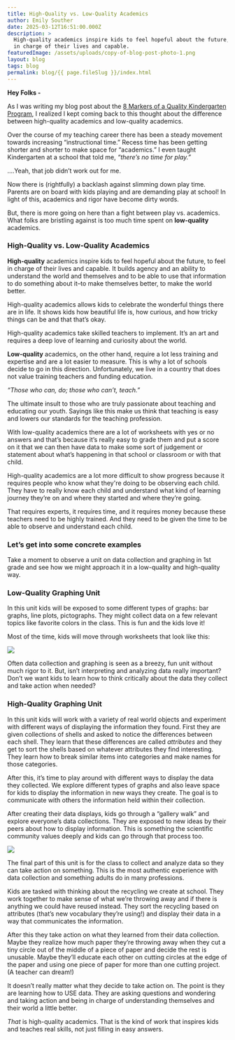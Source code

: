 ```yaml
---
title: High-Quality vs. Low-Quality Academics
author: Emily Souther
date: 2025-03-12T16:51:00.000Z
description: >
  High-quality academics inspire kids to feel hopeful about the future, to feel
  in charge of their lives and capable. 
featuredImage: /assets/uploads/copy-of-blog-post-photo-1.png
layout: blog
tags: blog
permalink: blog/{{ page.fileSlug }}/index.html
---
```

**Hey Folks -** 

As I was writing my blog post about the [8 Markers of a Quality Kindergarten Program](https://osoberry.school/blog/2025-03-01_new_blog/), I realized I kept coming back to this thought about the difference between high-quality academics and low-quality academics. 

Over the course of my teaching career there has been a steady movement towards increasing “instructional time.” Recess time has been getting shorter and shorter to make space for “academics.” I even taught Kindergarten at a school that told me, *“there’s no time for play.”* 

….Yeah, that job didn’t work out for me. 

Now there is (rightfully) a backlash against slimming down play time. Parents are on board with kids playing and are demanding play at school! In light of this, academics and rigor have become dirty words.

But, there is more going on here than a fight between play vs. academics. What folks are bristling against is too much time spent on **low-quality** academics.   

### **High-Quality vs. Low-Quality Academics** 

**High-quality** academics inspire kids to feel hopeful about the future, to feel in charge of their lives and capable. It builds agency and an ability to understand the world and themselves and to be able to use that information to do something about it–to make themselves better, to make the world better. 

High-quality academics allows kids to celebrate the wonderful things there are in life. It shows kids how beautiful life is, how curious, and how tricky things can be and that that’s okay. 

High-quality academics take skilled teachers to implement. It’s an art and requires a deep love of learning and curiosity about the world. 

**Low-quality** academics, on the other hand, require a lot less training and expertise and are a lot easier to measure. This is why a lot of schools decide to go in this direction. Unfortunately, we live in a country that does not value training teachers and funding education. 

*“Those who can, do; those who can’t, teach.”*

The ultimate insult to those who are truly passionate about teaching and educating our youth. Sayings like this make us think that teaching is easy and lowers our standards for the teaching profession. 

With low-quality academics there are a lot of worksheets with yes or no answers and that’s because it’s really easy to grade them and put a score on it that we can then have data to make some sort of judgement or statement about what’s happening in that school or classroom or with that child. 

High-quality academics are a lot more difficult to show progress because it requires people who know what they're doing to be observing each child. They have to really know each child and understand what kind of learning journey they’re on and where they started and where they’re going. 

That requires experts, it requires time, and it requires money because these teachers need to be highly trained. And they need to be given the time to be able to observe and understand each child.

### **Let’s get into some concrete examples**

Take a moment to observe a unit on data collection and graphing in 1st grade and see how we might approach it in a low-quality and high-quality way. 

### **Low-Quality Graphing Unit** 

In this unit kids will be exposed to some different types of graphs: bar graphs, line plots, pictographs. They might collect data on a few relevant topics like favorite colors in the class. This is fun and the kids love it! 

Most of the time, kids will move through worksheets that look like this: 

![](/assets/uploads/graphworksheet.jpg)

Often data collection and graphing is seen as a breezy, fun unit without much rigor to it. But, isn’t interpreting and analyzing data really important? Don’t we want kids to learn how to think critically about the data they collect and take action when needed? 

### **High-Quality Graphing Unit** 

In this unit kids will work with a variety of real world objects and experiment with different ways of displaying the information they found. First they are given collections of shells and asked to notice the differences between each shell. They learn that these differences are called *attributes* and they get to sort the shells based on whatever attributes they find interesting. They learn how to break similar items into categories and make names for those categories. 

After this, it’s time to play around with different ways to display the data they collected. We explore different types of graphs and also leave space for kids to display the information in new ways they create. The goal is to communicate with others the information held within their collection. 

After creating their data displays, kids go through a “gallery walk” and explore everyone’s data collections. They are exposed to new ideas by their peers about how to display information. This is something the scientific community values deeply and kids can go through that process too.

![](/assets/uploads/copy-of-photobanner-2-.png)

The final part of this unit is for the class to collect and analyze data so they can take action on something. This is the most authentic experience with data collection and something adults do in many professions. 

Kids are tasked with thinking about the recycling we create at school. They work together to make sense of what we’re throwing away and if there is anything we could have reused instead. They sort the recycling based on attributes (that’s new vocabulary they’re using!) and display their data in a way that communicates the information. 

After this they take action on what they learned from their data collection. Maybe they realize how much paper they’re throwing away when they cut a tiny circle out of the middle of a piece of paper and decide the rest is unusable. Maybe they’ll educate each other on cutting circles at the edge of the paper and using one piece of paper for more than one cutting project. (A teacher can dream!) 

It doesn’t really matter what they decide to take action on. The point is they are learning how to USE data. They are asking questions and wondering and taking action and being in charge of understanding themselves and their world a little better. 

*That* is high-quality academics. That is the kind of work that inspires kids and teaches real skills, not just filling in easy answers.
